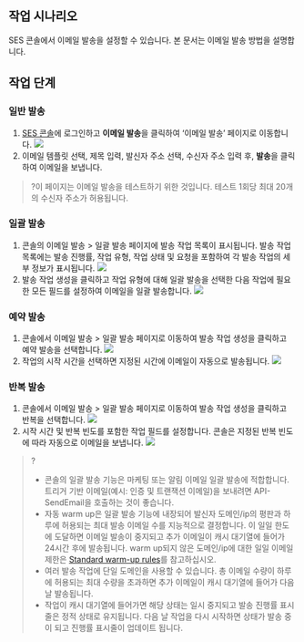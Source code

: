 ## 작업 시나리오
SES 콘솔에서 이메일 발송을 설정할 수 있습니다. 본 문서는 이메일 발송 방법을 설명합니다.

## 작업 단계
### 일반 발송
1. [SES 콘솔](https://console.cloud.tencent.com/ses/send)에 로그인하고 **이메일 발송**을 클릭하여 ‘이메일 발송’ 페이지로 이동합니다.
![](https://main.qcloudimg.com/raw/3797c2f860e240f4e4864728aa09c80a.png)
2. 이메일 템플릿 선택, 제목 입력, 발신자 주소 선택, 수신자 주소 입력 후, **발송**을 클릭하여 이메일을 보냅니다.
>?이 페이지는 이메일 발송을 테스트하기 위한 것입니다. 테스트 1회당 최대 20개의 수신자 주소가 허용됩니다.

### 일괄 발송
1. 콘솔의 이메일 발송 > 일괄 발송 페이지에 발송 작업 목록이 표시됩니다. 발송 작업 목록에는 발송 진행률, 작업 유형, 작업 상태 및 요청을 포함하여 각 발송 작업의 세부 정보가 표시됩니다.
![](https://qcloudimg.tencent-cloud.cn/raw/03e8a8f74f5d0ab785bb016427712502.png)
2. 발송 작업 생성을 클릭하고 작업 유형에 대해 일괄 발송을 선택한 다음 작업에 필요한 모든 필드를 설정하여 이메일을 일괄 발송합니다.
![](https://qcloudimg.tencent-cloud.cn/raw/bd85315b7f512173a687f6c0ea4f706c.png)

### 예약 발송
1. 콘솔에서 이메일 발송 > 일괄 발송 페이지로 이동하여 발송 작업 생성을 클릭하고 예약 발송을 선택합니다.
![](https://qcloudimg.tencent-cloud.cn/raw/7e4f2dcdca1e2f11ba55e7d03861489e.png)
2. 작업의 시작 시간을 선택하면 지정된 시간에 이메일이 자동으로 발송됩니다.
![](https://qcloudimg.tencent-cloud.cn/raw/55482b11771bbe336023ca840d346234.png)


### 반복 발송
1. 콘솔에서 이메일 발송 > 일괄 발송 페이지로 이동하여 발송 작업 생성을 클릭하고 반복을 선택합니다.
![](https://qcloudimg.tencent-cloud.cn/raw/972566ee846e6629d9518f67686cec99.png)
2. 시작 시간 및 반복 빈도를 포함한 작업 필드를 설정합니다. 콘솔은 지정된 반복 빈도에 따라 자동으로 이메일을 보냅니다.
![](https://qcloudimg.tencent-cloud.cn/raw/e5ca62b26bbbfc467855d04d4e9c088e.png)

>?
>
>- 콘솔의 일괄 발송 기능은 마케팅 또는 알림 이메일 일괄 발송에 적합합니다. 트리거 기반 이메일(예시: 인증 및 트랜잭션 이메일)을 보내려면 API- SendEmail을 호출하는 것이 좋습니다.
>- 자동 warm up은 일괄 발송 기능에 내장되어 발신자 도메인/ip의 평판과 하루에 허용되는 최대 발송 이메일 수를 지능적으로 결정합니다. 이 일일 한도에 도달하면 이메일 발송이 중지되고 추가 이메일이 캐시 대기열에 들어가 24시간 후에 발송됩니다. warm up되지 않은 도메인/ip에 대한 일일 이메일 제한은 [Standard warm-up rules](https://intl.cloud.tencent.com/document/product/1084/43285#default)를 참고하십시오.
>- 여러 발송 작업에 단일 도메인을 사용할 수 있습니다. 총 이메일 수량이 하루에 허용되는 최대 수량을 초과하면 추가 이메일이 캐시 대기열에 들어가 다음 날 발송됩니다.
>- 작업이 캐시 대기열에 들어가면 해당 상태는 일시 중지되고 발송 진행률 표시줄은 정적 상태로 유지됩니다. 다음 날 작업을 다시 시작하면 상태가 발송 중이 되고 진행률 표시줄이 업데이트 됩니다.
